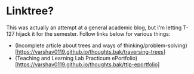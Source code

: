 # Linktree?

This was actually an attempt at a general academic blog, but I'm letting T-127 hijack it for the semester.
Follow links below for various things:
- (Incomplete article about trees and ways of thinking/problem-solving)[https://varshav0119.github.io/thoughts.bak/traversing-trees]
- (Teaching and Learning Lab Practicum ePortfolio)[https://varshav0119.github.io/thoughts.bak/ttlp-eportfolio]